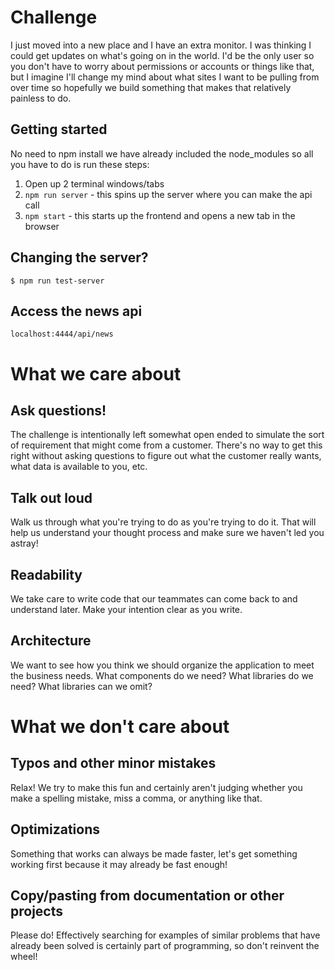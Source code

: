 # Challenge

I just moved into a new place and I have an extra monitor. I was thinking I could get updates on what's going on in the world. I'd be the only user so you don't have to worry about permissions or accounts or things like that, but I imagine I'll change my mind about what sites I want to be pulling from over time so hopefully we build something that makes that relatively painless to do.

## Getting started
  No need to npm install we have already included the node_modules so all you have to do is run these steps:
  1. Open up 2 terminal windows/tabs
  2. ```npm run server``` - this spins up the server where you can make the api call
  3. ```npm start``` - this starts up the frontend and opens a new tab in the browser

## Changing the server?
  ```
  $ npm run test-server
  ```

## Access the news api
  ```
  localhost:4444/api/news
  ```

# What we care about

## Ask questions!

The challenge is intentionally left somewhat open ended to simulate the sort of requirement that might come from a customer. There's no way to get this right without asking questions to figure out what the customer really wants, what data is available to you, etc.

## Talk out loud

Walk us through what you're trying to do as you're trying to do it. That will help us understand your thought process and make sure we haven't led you astray!

## Readability

We take care to write code that our teammates can come back to and understand later. Make your intention clear as you write.

## Architecture

We want to see how you think we should organize the application to meet the business needs. What components do we need? What libraries do we need? What libraries can we omit?

# What we don't care about

## Typos and other minor mistakes

Relax! We try to make this fun and certainly aren't judging whether you make a spelling mistake, miss a comma, or anything like that.

## Optimizations

Something that works can always be made faster, let's get something working first because it may already be fast enough!

## Copy/pasting from documentation or other projects

Please do! Effectively searching for examples of similar problems that have already been solved is certainly part of programming, so don't reinvent the wheel!



